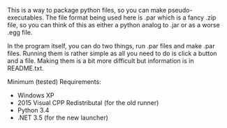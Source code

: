 This is a way to package python files, so you can make pseudo-executables. The file format being used here is .par which is a fancy .zip file, so you can think of this as either a python analog to .jar or as a worse .egg file.

In the program itself, you can do two things, run .par files and make .par files. Running them is rather simple as all you need to do is click a button and a file. Making them is a bit more difficult but information is in README.txt. 

Minimum (tested) Requirements:

- Windows XP
- 2015 Visual CPP Redistributal (for the old runner)
- Python 3.4
- .NET 3.5 (for the new launcher)
